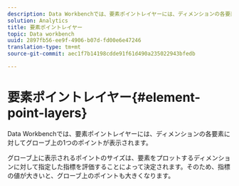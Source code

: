 ```yaml
---
description: Data Workbenchでは、要素ポイントレイヤーには、ディメンションの各要素に対してグローブ上の1つのポイントが表示されます。
solution: Analytics
title: 要素ポイントレイヤー
topic: Data workbench
uuid: 2897fb56-ee9f-4906-b07d-fd00e6e47246
translation-type: tm+mt
source-git-commit: aec1f7b14198cdde91f61d490a235022943bfedb

---
```



# 要素ポイントレイヤー{#element-point-layers}

Data Workbenchでは、要素ポイントレイヤーには、ディメンションの各要素に対してグローブ上の1つのポイントが表示されます。

グローブ上に表示されるポイントのサイズは、要素をプロットするディメンションに対して指定した指標を評価することによって決定されます。そのため、指標の値が大きいと、グローブ上のポイントも大きくなります。
